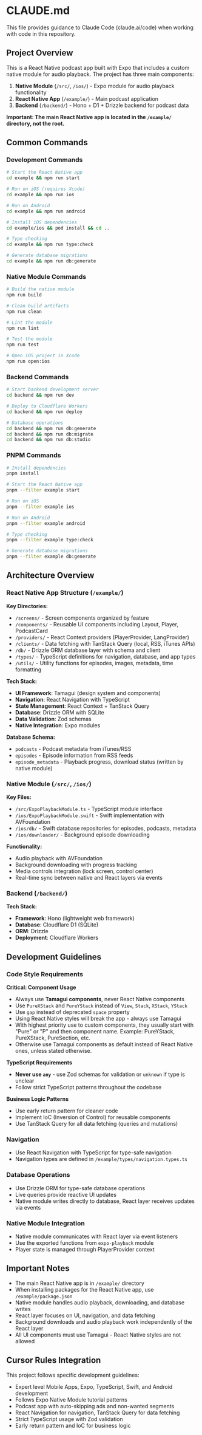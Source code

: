 # CLAUDE.md

This file provides guidance to Claude Code (claude.ai/code) when working with code in this repository.

## Project Overview

This is a React Native podcast app built with Expo that includes a custom native module for audio playback. The project has three main components:

1. **Native Module** (`/src/`, `/ios/`) - Expo module for audio playback functionality
2. **React Native App** (`/example/`) - Main podcast application
3. **Backend** (`/backend/`) - Hono + D1 + Drizzle backend for podcast data

**Important: The main React Native app is located in the `/example/` directory, not the root.**

## Common Commands

### Development Commands

```bash
# Start the React Native app
cd example && npm run start

# Run on iOS (requires Xcode)
cd example && npm run ios

# Run on Android
cd example && npm run android

# Install iOS dependencies
cd example/ios && pod install && cd ..

# Type checking
cd example && npm run type:check

# Generate database migrations
cd example && npm run db:generate
```

### Native Module Commands

```bash
# Build the native module
npm run build

# Clean build artifacts
npm run clean

# Lint the module
npm run lint

# Test the module
npm run test

# Open iOS project in Xcode
npm run open:ios
```

### Backend Commands

```bash
# Start backend development server
cd backend && npm run dev

# Deploy to Cloudflare Workers
cd backend && npm run deploy

# Database operations
cd backend && npm run db:generate
cd backend && npm run db:migrate
cd backend && npm run db:studio
```

### PNPM Commands

```bash
# Install dependencies
pnpm install

# Start the React Native app
pnpm --filter example start

# Run on iOS
pnpm --filter example ios

# Run on Android
pnpm --filter example android

# Type checking
pnpm --filter example type:check

# Generate database migrations
pnpm --filter example db:generate
```

## Architecture Overview

### React Native App Structure (`/example/`)

**Key Directories:**

- `/screens/` - Screen components organized by feature
- `/components/` - Reusable UI components including Layout, Player, PodcastCard
- `/providers/` - React Context providers (PlayerProvider, LangProvider)
- `/clients/` - Data fetching with TanStack Query (local, RSS, iTunes APIs)
- `/db/` - Drizzle ORM database layer with schema and client
- `/types/` - TypeScript definitions for navigation, database, and app types
- `/utils/` - Utility functions for episodes, images, metadata, time formatting

**Tech Stack:**

- **UI Framework**: Tamagui (design system and components)
- **Navigation**: React Navigation with TypeScript
- **State Management**: React Context + TanStack Query
- **Database**: Drizzle ORM with SQLite
- **Data Validation**: Zod schemas
- **Native Integration**: Expo modules

**Database Schema:**

- `podcasts` - Podcast metadata from iTunes/RSS
- `episodes` - Episode information from RSS feeds
- `episode_metadata` - Playback progress, download status (written by native module)

### Native Module (`/src/`, `/ios/`)

**Key Files:**

- `/src/ExpoPlaybackModule.ts` - TypeScript module interface
- `/ios/ExpoPlaybackModule.swift` - Swift implementation with AVFoundation
- `/ios/db/` - Swift database repositories for episodes, podcasts, metadata
- `/ios/downloader/` - Background episode downloading

**Functionality:**

- Audio playback with AVFoundation
- Background downloading with progress tracking
- Media controls integration (lock screen, control center)
- Real-time sync between native and React layers via events

### Backend (`/backend/`)

**Tech Stack:**

- **Framework**: Hono (lightweight web framework)
- **Database**: Cloudflare D1 (SQLite)
- **ORM**: Drizzle
- **Deployment**: Cloudflare Workers

## Development Guidelines

### Code Style Requirements

**Critical: Component Usage**

- Always use **Tamagui components**, never React Native components
- Use `PureXStack` and `PureYStack` instead of `View`, `Stack`, `XStack`, `YStack`
- Use `gap` instead of deprecated `space` property
- Using React Native styles will break the app - always use Tamagui
- With highest priority use to custom components, they usually start with "Pure" or "P" and then component name. Example: PureYStack, PureXStack, PureSection, etc.
- Otherwise use Tamagui components as default instead of React Native ones, unless stated otherwise.

**TypeScript Requirements**

- **Never use `any`** - use Zod schemas for validation or `unknown` if type is unclear
- Follow strict TypeScript patterns throughout the codebase

**Business Logic Patterns**

- Use early return pattern for cleaner code
- Implement IoC (Inversion of Control) for reusable components
- Use TanStack Query for all data fetching (queries and mutations)

### Navigation

- Use React Navigation with TypeScript for type-safe navigation
- Navigation types are defined in `/example/types/navigation.types.ts`

### Database Operations

- Use Drizzle ORM for type-safe database operations
- Live queries provide reactive UI updates
- Native module writes directly to database, React layer receives updates via events

### Native Module Integration

- Native module communicates with React layer via event listeners
- Use the exported functions from `expo-playback` module
- Player state is managed through PlayerProvider context

## Important Notes

- The main React Native app is in `/example/` directory
- When installing packages for the React Native app, use `/example/package.json`
- Native module handles audio playback, downloading, and database writes
- React layer focuses on UI, navigation, and data fetching
- Background downloads and audio playback work independently of the React layer
- All UI components must use Tamagui - React Native styles are not allowed

## Cursor Rules Integration

This project follows specific development guidelines:

- Expert level Mobile Apps, Expo, TypeScript, Swift, and Android development
- Follows Expo Native Module tutorial patterns
- Podcast app with auto-skipping ads and non-wanted segments
- React Navigation for navigation, TanStack Query for data fetching
- Strict TypeScript usage with Zod validation
- Early return pattern and IoC for business logic